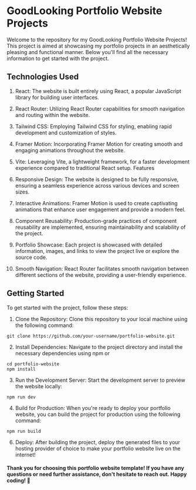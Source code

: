 # GoodLooking Portfolio Website Projects

Welcome to the repository for my GoodLooking Portfolio Website Projects! This project is aimed at showcasing my portfolio projects in an aesthetically pleasing and functional manner. Below you'll find all the necessary information to get started with the project.

## Technologies Used
1. React: The website is built entirely using React, a popular JavaScript library for building user interfaces.

2. React Router: Utilizing React Router capabilities for smooth navigation and routing within the website.
3. Tailwind CSS: Employing Tailwind CSS for styling, enabling rapid development and customization of styles.
4. Framer Motion: Incorporating Framer Motion for creating smooth and engaging animations throughout the website.
5. Vite: Leveraging Vite, a lightweight framework, for a faster development experience compared to traditional React setup.
Features
6. Responsive Design: The website is designed to be fully responsive, ensuring a seamless experience across various devices and screen sizes.
7. Interactive Animations: Framer Motion is used to create captivating animations that enhance user engagement and provide a modern feel.
8. Component Reusability: Production-grade practices of component reusability are implemented, ensuring maintainability and scalability of the project.
9. Portfolio Showcase: Each project is showcased with detailed information, images, and links to view the project live or explore the source code.
10. Smooth Navigation: React Router facilitates smooth navigation between different sections of the website, providing a user-friendly experience.

## Getting Started
To get started with the project, follow these steps:

1. Clone the Repository: Clone this repository to your local machine using the following command:

```
git clone https://github.com/your-username/portfolio-website.git
```

2. Install Dependencies: Navigate to the project directory and install the necessary dependencies using npm or 
```
cd portfolio-website
npm install
```
3. Run the Development Server: Start the development server to preview the website locally:
```
npm run dev
```
4. Build for Production: When you're ready to deploy your portfolio website, you can build the project for production using the following command:
```
npm run build
```
6. Deploy: After building the project, deploy the generated files to your hosting provider of choice to make your portfolio website live on the internet!

#### Thank you for choosing this portfolio website template! If you have any questions or need further assistance, don't hesitate to reach out. Happy coding! 🚀







